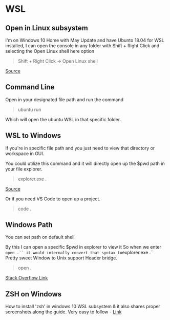 # WSL

## Open in Linux subsystem

I'm on Windows 10 Home with May Update and have Ubunto 18.04 for WSL installed, I can open the console in any folder with Shift + Right Click and selecting the Open Linux shell here option

> Shift + Right Click -> Open Linux shell

[Source](https://stackoverflow.com/questions/49526259/start-wsl-ubuntu-in-specific-or-current-folder-on-windows)

## Command Line

Open in your designated file path and run the command

> ubuntu run

Which will open the ubuntu WSL in that specific folder.

## WSL to Windows

If you're in specific file path and you just need to view that directory or workspace in GUI.  
  
You could utilize this command and it will directly open up the $pwd path in your file explorer.
> explorer.exe .

[Source](https://www.howtogeek.com/426749/how-to-access-your-linux-wsl-files-in-windows-10/)

Or if you need VS Code to open up a project.
> code .

## Windows Path

You can set path on default shell
  
By this I can open a specific $pwd in explorer to view it
So when we enter ```open .`` it would internally convert that syntax to```explorer.exe .``
Pretty sweet Window to Unix support Header bridge.

> open .

[Stack Overflow Link](https://stackoverflow.com/questions/42516777/is-docker-running-within-wsl-or-connecting-back-to-windows/55075969#55075969)

## ZSH on Windows

How to install 'zsh' in windows 10 WSL subsystem & it also shares proper screenshots along the guide. Very easy to follow - [Link](https://www.maketecheasier.com/install-zsh-and-oh-my-zsh-windows10/)
